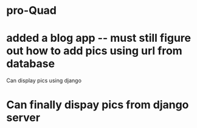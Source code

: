 # pro-Quad
# added a blog app -- must still figure out how to add pics using url from database
Can display pics using django
# Can finally dispay pics from django server
